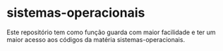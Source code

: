 # sistemas-operacionais
Este repositório tem como função guarda com maior facilidade e ter um maior acesso aos códigos da matéria sistemas-operacionais.
